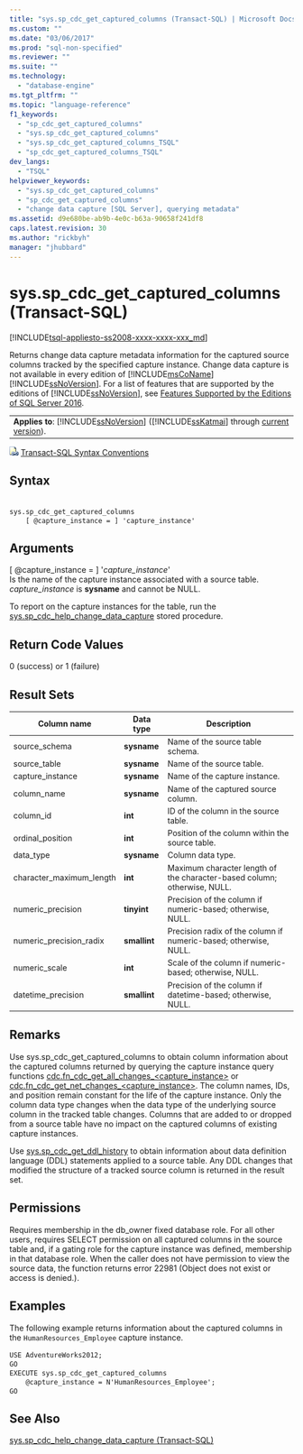 ```yaml
---
title: "sys.sp_cdc_get_captured_columns (Transact-SQL) | Microsoft Docs"
ms.custom: ""
ms.date: "03/06/2017"
ms.prod: "sql-non-specified"
ms.reviewer: ""
ms.suite: ""
ms.technology: 
  - "database-engine"
ms.tgt_pltfrm: ""
ms.topic: "language-reference"
f1_keywords: 
  - "sp_cdc_get_captured_columns"
  - "sys.sp_cdc_get_captured_columns"
  - "sys.sp_cdc_get_captured_columns_TSQL"
  - "sp_cdc_get_captured_columns_TSQL"
dev_langs: 
  - "TSQL"
helpviewer_keywords: 
  - "sys.sp_cdc_get_captured_columns"
  - "sp_cdc_get_captured_columns"
  - "change data capture [SQL Server], querying metadata"
ms.assetid: d9e680be-ab9b-4e0c-b63a-90658f241df8
caps.latest.revision: 30
ms.author: "rickbyh"
manager: "jhubbard"
---
```

# sys.sp_cdc_get_captured_columns (Transact-SQL)
[!INCLUDE[tsql-appliesto-ss2008-xxxx-xxxx-xxx_md](../../database-engine/configure/windows/includes/tsql-appliesto-ss2008-xxxx-xxxx-xxx-md.md)]

  Returns change data capture metadata information for the captured source columns tracked by the specified capture instance. Change data capture is not available in every edition of [!INCLUDE[msCoName](../../advanced-analytics/r-services/tutorials/includes/msconame-md.md)][!INCLUDE[ssNoVersion](../../advanced-analytics/r-services/includes/ssnoversion-md.md)]. For a list of features that are supported by the editions of [!INCLUDE[ssNoVersion](../../advanced-analytics/r-services/includes/ssnoversion-md.md)], see [Features Supported by the Editions of SQL Server 2016](../../sql-server/editions-and-supported-features-for-sql-server-2016.md).  
  
||  
|-|  
|**Applies to**: [!INCLUDE[ssNoVersion](../../advanced-analytics/r-services/includes/ssnoversion-md.md)] ([!INCLUDE[ssKatmai](../../analysis-services/data-mining/includes/sskatmai-md.md)] through [current version](http://go.microsoft.com/fwlink/p/?LinkId=299658)).|  
  
 ![Topic link icon](../../database-engine/configure/windows/media/topic-link.gif "Topic link icon") [Transact-SQL Syntax Conventions](../Topic/Transact-SQL%20Syntax%20Conventions%20\(Transact-SQL\).md)  
  
## Syntax  
  
```  
  
sys.sp_cdc_get_captured_columns   
    [ @capture_instance = ] 'capture_instance'  
```  
  
## Arguments  
 [ @capture_instance = ] '*capture_instance*'  
 Is the name of the capture instance associated with a source table. *capture_instance* is **sysname** and cannot be NULL.  
  
 To report on the capture instances for the table, run the [sys.sp_cdc_help_change_data_capture](../../relational-databases/system-stored-procedures/sys.sp-cdc-help-change-data-capture-transact-sql.md) stored procedure.  
  
## Return Code Values  
 0 (success) or 1 (failure)  
  
## Result Sets  
  
|Column name|Data type|Description|  
|-----------------|---------------|-----------------|  
|source_schema|**sysname**|Name of the source table schema.|  
|source_table|**sysname**|Name of the source table.|  
|capture_instance|**sysname**|Name of the capture instance.|  
|column_name|**sysname**|Name of the captured source column.|  
|column_id|**int**|ID of the column in the source table.|  
|ordinal_position|**int**|Position of the column within the source table.|  
|data_type|**sysname**|Column data type.|  
|character_maximum_length|**int**|Maximum character length of the character-based column; otherwise, NULL.|  
|numeric_precision|**tinyint**|Precision of the column if numeric-based; otherwise, NULL.|  
|numeric_precision_radix|**smallint**|Precision radix of the column if numeric-based; otherwise, NULL.|  
|numeric_scale|**int**|Scale of the column if numeric-based; otherwise, NULL.|  
|datetime_precision|**smallint**|Precision of the column if datetime-based; otherwise, NULL.|  
  
## Remarks  
 Use sys.sp_cdc_get_captured_columns to obtain column information about the captured columns returned by querying the capture instance query functions [cdc.fn_cdc_get_all_changes_<capture_instance>](../../relational-databases/system-functions/cdc.fn-cdc-get-all-changes-capture-instance-transact-sql.md) or [cdc.fn_cdc_get_net_changes_<capture_instance>](../../relational-databases/system-functions/cdc.fn-cdc-get-net-changes-capture-instance-transact-sql.md). The column names, IDs, and position remain constant for the life of the capture instance. Only the column data type changes when the data type of the underlying source column in the tracked table changes. Columns that are added to or dropped from a source table have no impact on the captured columns of existing capture instances.  
  
 Use [sys.sp_cdc_get_ddl_history](../../relational-databases/system-stored-procedures/sys.sp-cdc-get-ddl-history-transact-sql.md) to obtain information about data definition language (DDL) statements applied to a source table. Any DDL changes that modified the structure of a tracked source column is returned in the result set.  
  
## Permissions  
 Requires membership in the db_owner fixed database role. For all other users, requires SELECT permission on all captured columns in the source table and, if a gating role for the capture instance was defined, membership in that database role. When the caller does not have permission to view the source data, the function returns error 22981 (Object does not exist or access is denied.).  
  
## Examples  
 The following example returns information about the captured columns in the `HumanResources_Employee` capture instance.  
  
```  
USE AdventureWorks2012;  
GO  
EXECUTE sys.sp_cdc_get_captured_columns   
    @capture_instance = N'HumanResources_Employee';  
GO  
```  
  
## See Also  
 [sys.sp_cdc_help_change_data_capture &#40;Transact-SQL&#41;](../../relational-databases/system-stored-procedures/sys.sp-cdc-help-change-data-capture-transact-sql.md)  
  
  